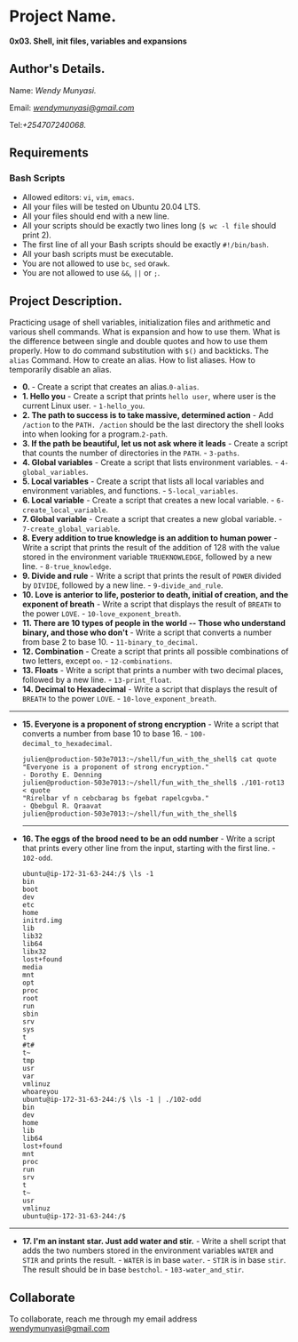 # Project Name.
**0x03. Shell, init files, variables and expansions**

## Author's Details.
Name: *Wendy Munyasi.*

Email: *wendymunyasi@gmail.com*

Tel:*+254707240068.*

##  Requirements

### Bash Scripts
*   Allowed editors: `vi`, `vim`, `emacs`.
*   All your files will be tested on Ubuntu 20.04 LTS.
*   All your files should end with a new line.
*   All your scripts should be exactly two lines long (`$ wc -l file` should print 2).
*   The first line of all your Bash scripts should be exactly `#!/bin/bash`.
*   All your bash scripts must be executable.
*   You are not allowed to use `bc`, `sed` or`awk`.
*   You are not allowed to use `&&`, `||` or `;`.

## Project Description.
Practicing usage of shell variables, initialization files and arithmetic and various shell commands. What is expansion and how to use them.
What is the difference between single and double quotes and how to use them properly.
How to do command substitution with `$()` and backticks.
The `alias` Command.
How to create an alias.
How to list aliases.
How to temporarily disable an alias.


* **0. <o>** - Create a script that creates an alias.`0-alias`.
* **1. Hello you** - Create a script that prints `hello user`, where user is the current Linux user. - `1-hello_you`.
* **2. The path to success is to take massive, determined action** - Add `/action` to the `PATH. /action` should be the last directory the shell looks into when looking for a program.`2-path`.
* **3. If the path be beautiful, let us not ask where it leads** - Create a script that counts the number of directories in the `PATH`. - `3-paths`.
* **4. Global variables** - Create a script that lists environment variables. - `4-global_variables`.
* **5. Local variables** - Create a script that lists all local variables and environment variables, and functions. - `5-local_variables`.
* **6. Local variable** - Create a script that creates a new local variable. - `6-create_local_variable`.
* **7. Global variable** - Create a script that creates a new global variable. - `7-create_global_variable`.
* **8. Every addition to true knowledge is an addition to human power** - Write a script that prints the result of the addition of 128 with the value stored in the environment variable `TRUEKNOWLEDGE`, followed by a new line. - `8-true_knowledge`.
* **9. Divide and rule** - Write a script that prints the result of `POWER` divided by `DIVIDE`, followed by a new line. - `9-divide_and_rule`.
* **10. Love is anterior to life, posterior to death, initial of creation, and the exponent of breath** - Write a script that displays the result of `BREATH` to the power `LOVE`. - `10-love_exponent_breath`.
* **11. There are 10 types of people in the world -- Those who understand binary, and those who don't** - Write a script that converts a number from base 2 to base 10. - `11-binary_to_decimal`.
* **12. Combination** - Create a script that prints all possible combinations of two letters, except `oo`. - `12-combinations`.
* **13. Floats** - Write a script that prints a number with two decimal places, followed by a new line. - `13-print_float`.
* **14. Decimal to Hexadecimal** - Write a script that displays the result of `BREATH` to the power `LOVE`. - `10-love_exponent_breath`.
---
* **15. Everyone is a proponent of strong encryption** - Write a script that converts a number from base 10 to base 16. - `100-decimal_to_hexadecimal`.
    ```
    julien@production-503e7013:~/shell/fun_with_the_shell$ cat quote
    "Everyone is a proponent of strong encryption."
    - Dorothy E. Denning
    julien@production-503e7013:~/shell/fun_with_the_shell$ ./101-rot13 < quote
    "Rirelbar vf n cebcbarag bs fgebat rapelcgvba."
    - Qbebgul R. Qraavat
    julien@production-503e7013:~/shell/fun_with_the_shell$
    ```
    ---
* **16. The eggs of the brood need to be an odd number** - Write a script that prints every other line from the input, starting with the first line. - `102-odd`.
    ```
    ubuntu@ip-172-31-63-244:/$ \ls -1
    bin
    boot
    dev
    etc
    home
    initrd.img
    lib
    lib32
    lib64
    libx32
    lost+found
    media
    mnt
    opt
    proc
    root
    run
    sbin
    srv
    sys
    t
    #t#
    t~
    tmp
    usr
    var
    vmlinuz
    whoareyou
    ubuntu@ip-172-31-63-244:/$ \ls -1 | ./102-odd
    bin
    dev
    home
    lib
    lib64
    lost+found
    mnt
    proc
    run
    srv
    t
    t~
    usr
    vmlinuz
    ubuntu@ip-172-31-63-244:/$
    ```
---
* **17. I'm an instant star. Just add water and stir.** - Write a shell script that adds the two numbers stored in the environment variables `WATER` and `STIR` and prints the result. - `WATER` is in base `water`. - `STIR` is in base `stir`. The result should be in base `bestchol`. - `103-water_and_stir`.


## Collaborate

To collaborate, reach me through my email address wendymunyasi@gmail.com
